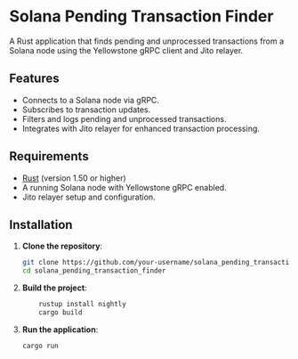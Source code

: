 # Solana Pending Transaction Finder

A Rust application that finds pending and unprocessed transactions from a Solana node using the Yellowstone gRPC client and Jito relayer.

## Features

- Connects to a Solana node via gRPC.
- Subscribes to transaction updates.
- Filters and logs pending and unprocessed transactions.
- Integrates with Jito relayer for enhanced transaction processing.

## Requirements

- [Rust](https://www.rust-lang.org/) (version 1.50 or higher)
- A running Solana node with Yellowstone gRPC enabled.
- Jito relayer setup and configuration.

## Installation

1. **Clone the repository**:

   ```bash
   git clone https://github.com/your-username/solana_pending_transaction_finder.git
   cd solana_pending_transaction_finder
   ```

2. **Build the project**:

    ````bash
        rustup install nightly
        cargo build
    ````

3. **Run the application**:

    ````bash
    cargo run
    ````


